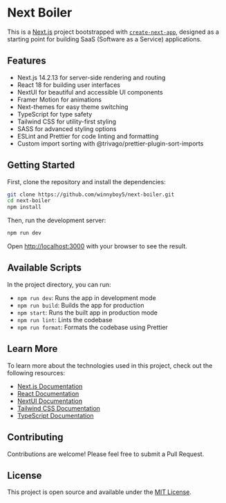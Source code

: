 # Next Boiler

This is a [Next.js](https://nextjs.org/) project bootstrapped with [`create-next-app`](https://github.com/vercel/next.js/tree/canary/packages/create-next-app), designed as a starting point for building SaaS (Software as a Service) applications.

## Features

- Next.js 14.2.13 for server-side rendering and routing
- React 18 for building user interfaces
- NextUI for beautiful and accessible UI components
- Framer Motion for animations
- Next-themes for easy theme switching
- TypeScript for type safety
- Tailwind CSS for utility-first styling
- SASS for advanced styling options
- ESLint and Prettier for code linting and formatting
- Custom import sorting with @trivago/prettier-plugin-sort-imports

## Getting Started

First, clone the repository and install the dependencies:

```bash
git clone https://github.com/winnyboy5/next-boiler.git
cd next-boiler
npm install
```

Then, run the development server:

```bash
npm run dev
```

Open [http://localhost:3000](http://localhost:3000) with your browser to see the result.

## Available Scripts

In the project directory, you can run:

- `npm run dev`: Runs the app in development mode
- `npm run build`: Builds the app for production
- `npm start`: Runs the built app in production mode
- `npm run lint`: Lints the codebase
- `npm run format`: Formats the codebase using Prettier

## Learn More

To learn more about the technologies used in this project, check out the following resources:

- [Next.js Documentation](https://nextjs.org/docs)
- [React Documentation](https://reactjs.org/docs/getting-started.html)
- [NextUI Documentation](https://nextui.org/)
- [Tailwind CSS Documentation](https://tailwindcss.com/docs)
- [TypeScript Documentation](https://www.typescriptlang.org/docs/)

## Contributing

Contributions are welcome! Please feel free to submit a Pull Request.

## License

This project is open source and available under the [MIT License](LICENSE).
